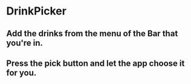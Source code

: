 # DrinkPicker


## Add the drinks from the menu of the Bar that you're in. 
## Press the pick button and let the app choose it for you.


